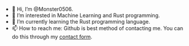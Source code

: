 - 👋 Hi, I’m @Monster0506.
- 👀 I’m interested in Machine Learning and Rust programming.
- 🌱 I’m currently learning the Rust programming language.
- 📫 How to reach me: Github is best method of contacting me. You can do this through my [contact form](https://monster0506.dev/contact).

<!-- - 💞️ I’m looking to collaborate on my [factBook project](https://github.com/monster0506/factBook) -->
